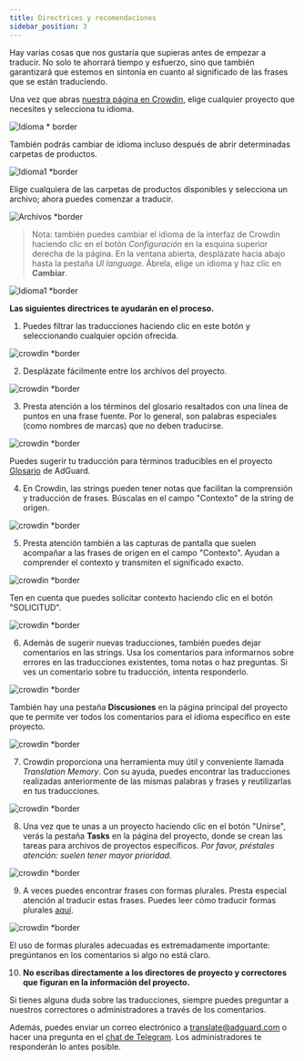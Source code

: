 ```yaml
---
title: Directrices y recomendaciones
sidebar_position: 3
---
```


Hay varias cosas que nos gustaría que supieras antes de empezar a traducir. No solo te ahorrará tiempo y esfuerzo, sino que también garantizará que estemos en sintonía en cuanto al significado de las frases que se están traduciendo.

Una vez que abras [nuestra página en Crowdin](https://crowdin.com/profile/adguard/), elige cualquier proyecto que necesites y selecciona tu idioma.

![Idioma * border](https://cdn.adtidy.org/content/Kb/ad_blocker/miscellaneous/adguard_translations/language.png)

También podrás cambiar de idioma incluso después de abrir determinadas carpetas de productos.

![Idioma1 *border](https://cdn.adtidy.org/content/Kb/ad_blocker/miscellaneous/adguard_translations/language1.png)

Elige cualquiera de las carpetas de productos disponibles y selecciona un archivo; ahora puedes comenzar a traducir.

![Archivos *border](https://cdn.adtidy.org/content/Kb/ad_blocker/miscellaneous/adguard_translations/files.png)
> Nota: también puedes cambiar el idioma de la interfaz de Crowdin haciendo clic en el botón *Configuración* en la esquina superior derecha de la página. En la ventana abierta, desplázate hacia abajo hasta la pestaña *UI language*. Ábrela, elige un idioma y haz clic en **Cambiar**.

![Idioma1 *border](https://cdn.adtidy.org/content/Kb/ad_blocker/miscellaneous/adguard_translations/settings_en.png)

**Las siguientes directrices te ayudarán en el proceso.**

1. Puedes filtrar las traducciones haciendo clic en este botón y seleccionando cualquier opción ofrecida.

![crowdin *border](https://cdn.adtidy.org/public/Adguard/kb/en/ag-translations/filter.png)

2. Desplázate fácilmente entre los archivos del proyecto.

![crowdin *border](https://cdn.adtidy.org/content/Kb/ad_blocker/miscellaneous/adguard_translations/filter_files.png)

3. Presta atención a los términos del glosario resaltados con una línea de puntos en una frase fuente. Por lo general, son palabras especiales (como nombres de marcas) que no deben traducirse.

![crowdin *border](https://cdn.adtidy.org/public/Adguard/kb/en/ag-translations/terms.png)

Puedes sugerir tu traducción para términos traducibles en el proyecto [Glosario](https://crowdin.com/project/adguard-glossary) de AdGuard.

4. En Crowdin, las strings pueden tener notas que facilitan la comprensión y traducción de frases. Búscalas en el campo "Contexto" de la string de origen.

![crowdin *border](https://cdn.adtidy.org/public/Adguard/kb/en/ag-translations/context-note.png)

5. Presta atención también a las capturas de pantalla que suelen acompañar a las frases de origen en el campo "Contexto". Ayudan a comprender el contexto y transmiten el significado exacto.

![crowdin *border](https://cdn.adtidy.org/public/Adguard/kb/en/ag-translations/screenshot.png)

Ten en cuenta que puedes solicitar contexto haciendo clic en el botón "SOLICITUD".

![crowdin *border](https://cdn.adtidy.org/public/Adguard/kb/en/ag-translations/request.png)

6. Además de sugerir nuevas traducciones, también puedes dejar comentarios en las strings. Usa los comentarios para informarnos sobre errores en las traducciones existentes, toma notas o haz preguntas. Si ves un comentario sobre tu traducción, intenta responderlo.

![crowdin *border](https://cdn.adtidy.org/public/Adguard/kb/en/ag-translations/comments.png)

También hay una pestaña **Discusiones** en la página principal del proyecto que te permite ver todos los comentarios para el idioma específico en este proyecto.

![crowdin *border](https://cdn.adtidy.org/public/Adguard/kb/en/ag-translations/discussions.png)

7. Crowdin proporciona una herramienta muy útil y conveniente llamada _Translation Memory_. Con su ayuda, puedes encontrar las traducciones realizadas anteriormente de las mismas palabras y frases y reutilizarlas en tus traducciones.

![crowdin *border](https://cdn.adtidy.org/public/Adguard/kb/en/ag-translations/tm.png)

8. Una vez que te unas a un proyecto haciendo clic en el botón "Unirse", verás la pestaña **Tasks** en la página del proyecto, donde se crean las tareas para archivos de proyectos específicos. _Por favor, préstales atención: suelen tener mayor prioridad._

![crowdin *border](https://cdn.adtidy.org/public/Adguard/kb/en/ag-translations/tasks.png)

9. A veces puedes encontrar frases con formas plurales. Presta especial atención al traducir estas frases. Puedes leer cómo traducir formas plurales [aquí](../plural-forms).

![crowdin *border](https://cdn.adtidy.org/public/Adguard/kb/en/ag-translations/plurals.png)

El uso de formas plurales adecuadas es extremadamente importante: pregúntanos en los comentarios si algo no está claro.

10. **No escribas directamente a los directores de proyecto y correctores que figuran en la información del proyecto.**

Si tienes alguna duda sobre las traducciones, siempre puedes preguntar a nuestros correctores o administradores a través de los comentarios.

Además, puedes enviar un correo electrónico a [translate@adguard.com](mailto:translate@adguard.com) o hacer una pregunta en el [chat de Telegram](https://t.me/joinchat/UVYTLcHbr8JmOGIy). Los administradores te responderán lo antes posible.
